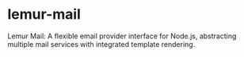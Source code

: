 # lemur-mail
Lemur Mail: A flexible email provider interface for Node.js, abstracting multiple mail services with integrated template rendering.
